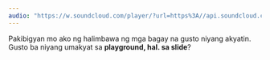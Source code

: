 ```yaml
---
audio: "https://w.soundcloud.com/player/?url=https%3A//api.soundcloud.com/tracks/1472809405%3Fsecret_token%3Ds-oznR7IyjQD9&color=%23ff5500&auto_play=true&hide_related=false&show_comments=true&show_user=true&show_reposts=false&show_teaser=true&visual=true"
---
```


Pakibigyan mo ako ng halimbawa ng mga bagay na gusto niyang akyatin. Gusto ba niyang umakyat sa <strong>playground, hal. sa slide</strong>?